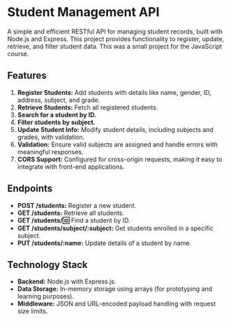 # Student Management API

A simple and efficient RESTful API for managing student records, built with Node.js and Express. This project provides functionality to register, update, retrieve, and filter student data. This was a small project for the JavaScript course.

## Features
1. **Register Students:** Add students with details like name, gender, ID, address, subject, and grade.
2. **Retrieve Students:** Fetch all registered students.
3. **Search for a student by ID.**
4. **Filter students by subject.**
5. **Update Student Info:** Modify student details, including subjects and grades, with validation.
6. **Validation:** Ensure valid subjects are assigned and handle errors with meaningful responses.
7. **CORS Support:** Configured for cross-origin requests, making it easy to integrate with front-end applications.

## Endpoints
- **POST /students:** Register a new student.
- **GET /students:** Retrieve all students.
- **GET /students/:id:** Find a student by ID.
- **GET /students/subject/:subject:** Get students enrolled in a specific subject.
- **PUT /students/:name:** Update details of a student by name.

## Technology Stack
- **Backend:** Node.js with Express.js.
- **Data Storage:** In-memory storage using arrays (for prototyping and learning purposes).
- **Middleware:** JSON and URL-encoded payload handling with request size limits.

